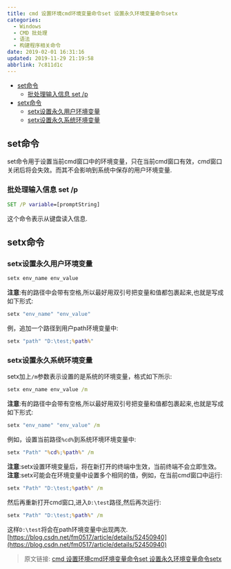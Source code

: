 ```yaml
---
title: cmd 设置环境cmd环境变量命令set 设置永久环境变量命令setx
categories: 
  - Windows
  - CMD 批处理
  - 语法
  - 构建程序相关命令
date: 2019-02-01 16:31:16
updated: 2019-11-29 21:19:58
abbrlink: 7c811d1c
---
```

<div id='my_toc'>

- [set命令](/blog/7c811d1c/#set命令)
    - [批处理输入信息 set /p](/blog/7c811d1c/#批处理输入信息-set-p)
- [setx命令](/blog/7c811d1c/#setx命令)
    - [setx设置永久用户环境变量](/blog/7c811d1c/#setx设置永久用户环境变量)
    - [setx设置永久系统环境变量](/blog/7c811d1c/#setx设置永久系统环境变量)

</div>
<!--more-->
<script>if (navigator.platform.search('arm')==-1){document.getElementById('my_toc').style.display = 'none';}</script>

<!--end-->
## set命令 ##
set命令用于设置当前cmd窗口中的环境变量，只在当前cmd窗口有效，cmd窗口关闭后将会失效。而其不会影响到系统中保存的用户环境变量.
### 批处理输入信息 set /p ###
```cmd
SET /P variable=[promptString]
```
这个命令表示从键盘读入信息.
## setx命令 ##
### setx设置永久用户环境变量 ###
```cmd
setx env_name env_value
```
**注意**:有的路径中会带有空格,所以最好用双引号把变量和值都包裹起来,也就是写成如下形式:
```cmd
setx "env_name" "env_value"
```
例，追加一个路径到用户path环境变量中:
```cmd
setx "path" "D:\test;%path%"
```
### setx设置永久系统环境变量 ###
setx加上`/m`参数表示设置的是系统的环境变量，格式如下所示:
```cmd
setx env_name env_value /m
```
**注意**:有的路径中会带有空格,所以最好用双引号把变量和值都包裹起来,也就是写成如下形式:
```cmd
setx "env_name" "env_value" /m
```
例如，设置当前路径`%cd%`到系统环境环境变量中:
```cmd
setx "Path" "%cd%;%path%" /m
```
**注意**:setx设置环境变量后，将在新打开的终端中生效，当前终端不会立即生效。
**注意**:setx可能会在环境变量中设置多个相同的值，例如，在当前cmd窗口中运行:
```cmd
setx "Path" "D:\test;%path%" /m
```
然后再重新打开cmd窗口,进入`D:\test`路径,然后再次运行:
```cmd
setx "Path" "D:\test;%path%" /m
```
这样`D:\test`将会在path环境变量中出现两次.
[https://blog.csdn.net/fm0517/article/details/52450940](https://blog.csdn.net/fm0517/article/details/52450940)
>原文链接: [cmd 设置环境cmd环境变量命令set 设置永久环境变量命令setx](https://lanlan2017.github.io/blog/7c811d1c/)
